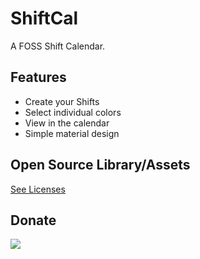 # ShiftCal

A FOSS Shift Calendar.

## Features

- Create your Shifts
- Select individual colors
- View in the calendar
- Simple material design

## Open Source Library/Assets

[See Licenses](ThirdPartyProjects.md)

## Donate

[![](https://www.paypalobjects.com/en_US/i/btn/btn_donateCC_LG.gif)](https://www.paypal.com/cgi-bin/webscr?cmd=_s-xclick&hosted_button_id=P2YXK4UTC886S&source=url)

